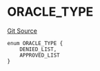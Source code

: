 # ORACLE_TYPE
[Git Source](https://github.com/thrackle-io/tron/blob/9006c7893599df6faee125cfb638dc80c156ce12/src/protocol/economic/ruleProcessor/RuleCodeData.sol)


```solidity
enum ORACLE_TYPE {
    DENIED_LIST,
    APPROVED_LIST
}
```

